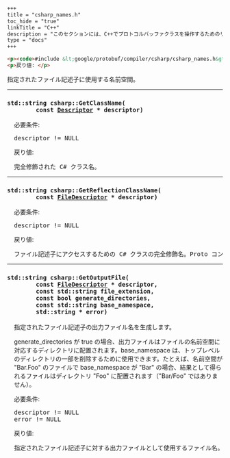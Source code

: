 ```markdown
+++
title = "csharp_names.h"
toc_hide = "true"
linkTitle = "C++"
description = "このセクションには、C++でプロトコルバッファクラスを操作するためのリファレンスドキュメントが含まれています。"
type = "docs"
+++

<p><code>#include &lt;google/protobuf/compiler/csharp/csharp_names.h&gt;<br>namespace <a href="#google.protobuf.compiler">google::protobuf::compiler::csharp</a></code></p><p>対応するC#クラスの完全修飾名にディスクリプタをマッピングするメカニズムを提供します。</p><table width="100%"><tr><th colspan="2"><h3 style="margin-top: 4px">このファイル内のクラス</h3></th></tr></table><table><tr><th colspan="2"><h3 style="margin-top: 4px">ファイルメンバー</h3><div style="font-style: italic; font-weight: normal;">これらの定義はどのクラスにも属していません。</div></th></tr><tr><td style="border-right-width: 0px; text-align: right;"><code>std::string</code></td><td style="border-left-width: 0px"id="GetFileNamespace"><div style="padding-left: 16px; text-indent: -16px"><code><b>GetFileNamespace</b>(const <a href='google.protobuf.descriptor#FileDescriptor'>FileDescriptor</a> * descriptor)</code></div><div style="font-style: italic; margin-top: 4px; margin-left: 16px;">要件:  <a href="#GetFileNamespace.details">詳細...</a></div></td></tr><tr><td style="border-right-width: 0px; text-align: right;"><code>std::string</code></td><td style="border-left-width: 0px"id="GetClassName"><div style="padding-left: 16px; text-indent: -16px"><code><b>GetClassName</b>(const <a href='google.protobuf.descriptor#Descriptor'>Descriptor</a> * descriptor)</code></div><div style="font-style: italic; margin-top: 4px; margin-left: 16px;">要件:  <a href="#GetClassName.details">詳細...</a></div></td></tr><tr><td style="border-right-width: 0px; text-align: right;"><code>std::string</code></td><td style="border-left-width: 0px"id="GetReflectionClassName"><div style="padding-left: 16px; text-indent: -16px"><code><b>GetReflectionClassName</b>(const <a href='google.protobuf.descriptor#FileDescriptor'>FileDescriptor</a> * descriptor)</code></div><div style="font-style: italic; margin-top: 4px; margin-left: 16px;">要件:  <a href="#GetReflectionClassName.details">詳細...</a></div></td></tr><tr><td style="border-right-width: 0px; text-align: right;"><code>std::string</code></td><td style="border-left-width: 0px"id="GetOutputFile"><div style="padding-left: 16px; text-indent: -16px"><code><b>GetOutputFile</b>(const <a href='google.protobuf.descriptor#FileDescriptor'>FileDescriptor</a> * descriptor, const std::string file_extension, const bool generate_directories, const std::string base_namespace, std::string * error)</code></div><div style="font-style: italic; margin-top: 4px; margin-left: 16px;">指定されたファイルディスクリプタの出力ファイル名を生成します。  <a href="#GetOutputFile.details">詳細...</a></div></td></tr></table> <hr><h3 id="GetFileNamespace.details"><code>std::string csharp::GetFileNamespace(<br>&nbsp;&nbsp;&nbsp;&nbsp;&nbsp;&nbsp;&nbsp;&nbsp;const <a href='google.protobuf.descriptor#FileDescriptor'>FileDescriptor</a> * descriptor)</code></h3><div style="margin-left: 16px"><p>要件: </p><pre>descriptor != NULL</pre>
<p>戻り値: </p>
```

<pre>指定されたファイル記述子に使用する名前空間。</pre>
</div> <hr><h3 id="GetClassName.details"><code>std::string csharp::GetClassName(<br>&nbsp;&nbsp;&nbsp;&nbsp;&nbsp;&nbsp;&nbsp;&nbsp;const <a href='google.protobuf.descriptor#Descriptor'>Descriptor</a> * descriptor)</code></h3><div style="margin-left: 16px"><p>必要条件: </p><pre>descriptor != NULL</pre>

<p>戻り値: </p>

<pre>完全修飾された C# クラス名。</pre>
</div> <hr><h3 id="GetReflectionClassName.details"><code>std::string csharp::GetReflectionClassName(<br>&nbsp;&nbsp;&nbsp;&nbsp;&nbsp;&nbsp;&nbsp;&nbsp;const <a href='google.protobuf.descriptor#FileDescriptor'>FileDescriptor</a> * descriptor)</code></h3><div style="margin-left: 16px"><p>必要条件: </p><pre>descriptor != NULL</pre>

<p>戻り値: </p>

<pre>ファイル記述子にアクセスするための C# クラスの完全修飾名。Proto コンパイラは、処理される各 .proto ファイルに対してこのようなクラスを生成します。</pre>
</div> <hr><h3 id="GetOutputFile.details"><code>std::string csharp::GetOutputFile(<br>&nbsp;&nbsp;&nbsp;&nbsp;&nbsp;&nbsp;&nbsp;&nbsp;const <a href='google.protobuf.descriptor#FileDescriptor'>FileDescriptor</a> * descriptor,<br>&nbsp;&nbsp;&nbsp;&nbsp;&nbsp;&nbsp;&nbsp;&nbsp;const std::string file_extension,<br>&nbsp;&nbsp;&nbsp;&nbsp;&nbsp;&nbsp;&nbsp;&nbsp;const bool generate_directories,<br>&nbsp;&nbsp;&nbsp;&nbsp;&nbsp;&nbsp;&nbsp;&nbsp;const std::string base_namespace,<br>&nbsp;&nbsp;&nbsp;&nbsp;&nbsp;&nbsp;&nbsp;&nbsp;std::string * error)</code></h3><div style="margin-left: 16px"><p>指定されたファイル記述子の出力ファイル名を生成します。</p><p>generate_directories が true の場合、出力ファイルはファイルの名前空間に対応するディレクトリに配置されます。base_namespace は、トップレベルのディレクトリの一部を削除するために使用できます。たとえば、名前空間が "Bar.Foo" のファイルで base_namespace が "Bar" の場合、結果として得られるファイルはディレクトリ "Foo" に配置されます（"Bar/Foo" ではありません）。</p>
<p>必要条件: </p>
<pre>descriptor != NULL
error != NULL</pre>

<p>戻り値: </p>

<pre>指定されたファイル記述子に対する出力ファイルとして使用するファイル名。失敗した場合、この関数は空の文字列を返し、エラー パラメータにエラーメッセージが含まれます。</pre>

</div>
